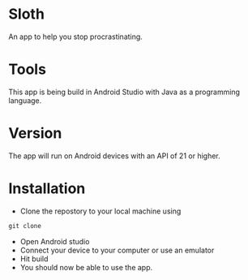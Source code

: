 # Sloth
An app to help you stop procrastinating.

# Tools
This app is being build in Android Studio with Java as a programming language.

# Version
The app will run on Android devices with an API of 21 or higher.

# Installation
* Clone the repostory to your local machine using
```javascript
git clone 
```
* Open Android studio
* Connect your device to your computer or use an emulator
* Hit build 
* You should now be able to use the app. 

